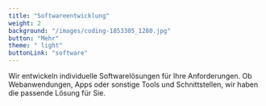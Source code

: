 ```yaml
---
title: "Softwareentwicklung"
weight: 2
background: "/images/coding-1853305_1280.jpg"
button: "Mehr"
theme: " light"
buttonLink: "software"
---
```


Wir entwickeln individuelle Softwarelösungen für Ihre Anforderungen. Ob Webanwendungen, Apps oder sonstige Tools und Schnittstellen, wir haben die passende Lösung für Sie.
